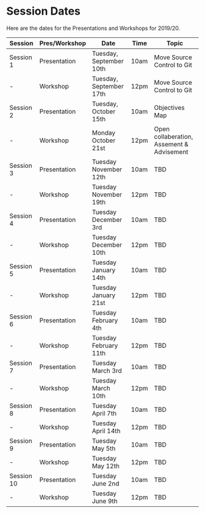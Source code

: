 # Session Dates

Here are the dates for the Presentations and Workshops for 2019/20.

Session | Pres/Workshop | Date | Time | Topic  
-- | -- | -- | -- | --
Session   1 | Presentation | Tuesday,   September 10th | 10am | Move Source Control to Git
  -| Workshop | Tuesday,   September 17th | 12pm | Move Source Control to Git
Session   2 | Presentation | Tuesday,   October 15th | 10am | Objectives Map
  -| Workshop | Monday   October 21st | 12pm | Open collaberation, Assement & Advisement
Session   3 | Presentation | Tuesday   November 12th | 10am | TBD
  -| Workshop | Tuesday   November 19th | 12pm | TBD
Session   4 | Presentation | Tuesday   December 3rd  | 10am | TBD
  -| Workshop | Tuesday   December 10th | 12pm | TBD
Session   5 | Presentation | Tuesday   January 14th | 10am | TBD
  -| Workshop | Tuesday   January 21st | 12pm | TBD
Session   6 | Presentation | Tuesday   February 4th | 10am | TBD
  -| Workshop | Tuesday   February 11th | 12pm | TBD
Session   7 | Presentation | Tuesday   March 3rd | 10am | TBD
  -| Workshop | Tuesday   March 10th | 12pm | TBD
Session   8 | Presentation | Tuesday   April 7th | 10am | TBD
  -| Workshop | Tuesday   April 14th | 12pm | TBD
Session   9 | Presentation | Tuesday   May 5th | 10am | TBD
  -| Workshop | Tuesday   May 12th | 12pm | TBD
Session   10 | Presentation | Tuesday   June 2nd | 10am | TBD
  -| Workshop | Tuesday   June 9th | 12pm | TBD
